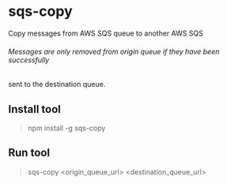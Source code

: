 # sqs-copy
Copy messages from AWS SQS queue to another AWS SQS

###### Messages are only removed from origin queue if they have been successfully
sent to the destination queue.


## Install tool

> npm install -g sqs-copy


## Run tool

> sqs-copy <origin_queue_url> <destination_queue_url>
